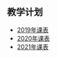 
## 教学计划 

* [2019年课表](linux/2019/index.md)
* [2020年课表](linux/2020/index.md)
* [2021年课表](linux/2021/index.md)


